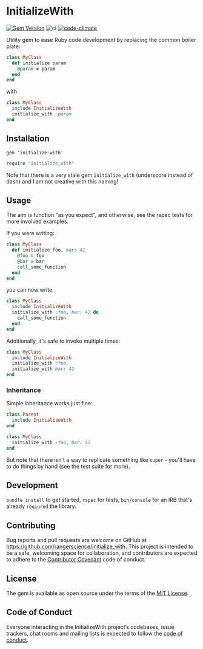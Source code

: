 # InitializeWith

[![Gem Version](https://badge.fury.io/rb/initialize-with.svg)](https://badge.fury.io/rb/initialize-with)
![ci](https://github.com/rangerscience/initialize_with/actions/workflows/ci.yml/badge.svg)
[![code-climate](https://codeclimate.com/github/rangerscience/initialize_with.svg)](https://codeclimate.com/github/rangerscience/initialize_with)

Utility gem to ease Ruby code development by replacing the common boiler plate:

```ruby
class MyClass
  def initialize param
    @param = param
  end
end
```

with

```ruby
class MyClass
  include InitializeWith
  initialize_with :param
end
```

## Installation

```gemfile
gem 'initialize-with'
```
```ruby
require "initialize_with"
```

Note that there is a very stale gem `initialize_with` (underscore instead of dash) and I am not creative with this naming!

## Usage
The aim is function "as you expect", and otherwise, see the rspec tests for more involved examples.

If you were writing:
```ruby
class MyClass
  def initialize foo, bar: 42
    @foo = foo
    @bar = bar
    call_some_function
  end
end
```

you can now write:
```ruby
class MyClass
  include InitializeWith
  initialize_with :foo, bar: 42 do
    call_some_function
  end
end
```

Additionally, it's safe to invoke multiple times:
```ruby
class MyClass
  include InitializeWith
  initialize_with :foo
  initialize_with bar: 42
end
```

### Inheritance
Simple inheritance works just fine:

```ruby
class Parent
  include InitializeWith
end

class MyClass
  initialize_with :foo, bar: 42
end
```

But note that there isn't a way to replicate something like `super` - you'll have to do things by hand (see the test suite for more).

## Development

`bundle install` to get started, `rspec` for tests, `bin/console` for an IRB that's already `reqiured` the library.

## Contributing

Bug reports and pull requests are welcome on GitHub at https://github.com/rangerscience/initialize_with. This project is intended to be a safe, welcoming space for collaboration, and contributors are expected to adhere to the [Contributor Covenant](http://contributor-covenant.org) code of conduct.

## License

The gem is available as open source under the terms of the [MIT License](https://opensource.org/licenses/MIT).

## Code of Conduct

Everyone interacting in the InitializeWith project’s codebases, issue trackers, chat rooms and mailing lists is expected to follow the [code of conduct](https://github.com/rangerscience/initialize_with/blob/master/CODE_OF_CONDUCT.md).
